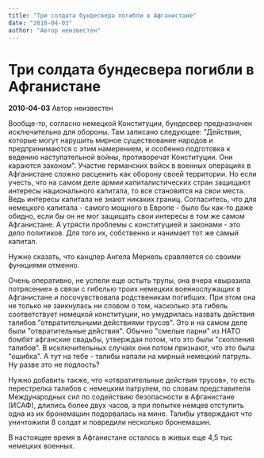```yaml
---
title: "Три солдата бундесвера погибли в Афганистане"
date: "2010-04-03"
author: "Автор неизвестен"
---
```


# Три солдата бундесвера погибли в Афганистане

**2010-04-03** Автор неизвестен

Вообще-то, согласно немецкой Конституции, бундесвер предназначен исключительно для обороны. Там записано следующее: "Действия, которые могут нарушить мирное существование народов и предпринимаются с этим намерением, и особенно подготовка к ведению наступательной войны, противоречат Конституции. Они караются законом". Участие германских войск в военных операциях в Афганистане сложно расценить как оборону своей территории. Но если учесть, что на самом деле армии капиталистических стран защищают интересы национального капитала, то все становится на свои места. Ведь интересы капитала не знают никаких границ. Согласитесь, что для немецкого капитала - самого мощного в Европе - было бы как-то даже обидно, если бы он не мог защищать свои интересы в том же самом Афганистане. А утрясти проблемы с конституцией и законами - это дело политиков. Для того их, собственно и нанимает тот же самый капитал.

Нужно сказать, что канцлер Ангела Меркель сравляется со своими функциями отменно.

Очень оперативно, не успели еще остыть трупы, она вчера «выразила потрясение» в связи с гибелью троих немецких военнослужащих в Афганистане и посочувствовала родственикам погибших. При этом она не только не заикнулась ни словом о том, насколько эта гибель соответствует немецкой конституции, но умудрилась назвать действия талибов "отвратительными действиями трусов". Это и на самом деле были "отвратительные действия". Обычно "смелые парни" из НАТО бомбят афганские свадьбы, утверждая потом, что это были "скопления талибов". В исключительных случаях они потом признают, что это была "ошибка". А тут на тебе - талибы напали на мирный немецкий патруль. Ну разве это не подлость?

Нужно добавить также, что «отвратительные действия трусов», то есть перестрелка талибов с немецким патрулем, по словам представителя Международных сил по содействию безопасности в Афганистане (ИСАФ), длились более двух часов, а при попытке немцев отступить одна из их бронемашин подорвалась на мине. Талибы утверждают что уничтожили 8 солдат и повредили несколько бронемашин.

В настоящее время в Афганистане осталось в живых еще 4,5 тыс немецких военных.